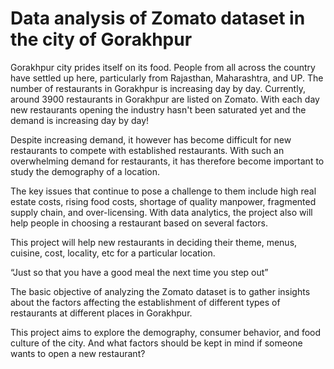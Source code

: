 # Data analysis of Zomato dataset in the city of Gorakhpur

Gorakhpur city prides itself on its food. People from all across the country have settled up here, particularly from Rajasthan, Maharashtra, and UP. The number of restaurants in Gorakhpur is increasing day by day. Currently, around 3900 restaurants in Gorakhpur are listed on Zomato. With each day new restaurants opening the industry hasn't been saturated yet and the demand is increasing day by day!

Despite increasing demand, it however has become difficult for new restaurants to compete with established restaurants. With such an overwhelming demand for restaurants, it has therefore become important to study the demography of a location.

The key issues that continue to pose a challenge to them include high real estate costs, rising food costs, shortage of quality manpower, fragmented supply chain, and over-licensing. With data analytics, the project also will help people in choosing a restaurant based on several factors.

This project will help new restaurants in deciding their theme, menus, cuisine, cost, locality, etc for a particular location.

“Just so that you have a good meal the next time you step out”

The basic objective of analyzing the Zomato dataset is to gather insights about the factors affecting the establishment of different types of restaurants at different places in Gorakhpur.

This project aims to explore the demography, consumer behavior, and food culture of the city. And what factors should be kept in mind if someone wants to open a new restaurant?
